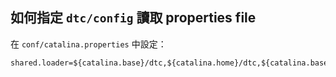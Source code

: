 ## 如何指定 `dtc/config` 讀取 properties file

在 `conf/catalina.properties` 中設定：

```
shared.loader=${catalina.base}/dtc,${catalina.home}/dtc,${catalina.base}/dtc/*.jar,${catalina.home}/dtc/*.jar,${catalina.base}/dtc/config,${catalina.home}/dtc/config,${catalina.base}/dtc/config/*.jar,${catalina.home}/dtc/config/*.jar
```
